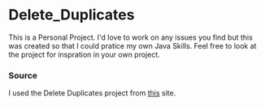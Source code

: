 # Delete_Duplicates
This is a Personal Project. I'd love to work on any issues you find but this was created so that I could pratice my own Java Skills.
Feel free to look at the project for inspration in your own project.
### Source
I used the Delete Duplicates project from [this](https://www.seminolestate.edu/computers/competition/samples/2005) site.
